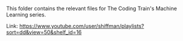 This folder contains the relevant files for The Coding Train's Machine Learning series.

Link: https://www.youtube.com/user/shiffman/playlists?sort=dd&view=50&shelf_id=16